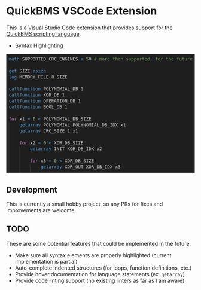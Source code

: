 # QuickBMS VSCode Extension
This is a Visual Studio Code extension that provides support for the [QuickBMS scripting language](https://aluigi.altervista.org/quickbms.htm).

* Syntax Highlighting

![Example screenshot of the QuickBMS language syntax highlighting](images/syntax_highlighting_example_01.png)

## Development
This is currently a small hobby project, so any PRs for fixes and improvements are welcome.

## TODO
These are some potential features that could be implemented in the future:

* Make sure all syntax elements are properly highlighted (current implementation is partial)
* Auto-complete indented structures (for loops, function definitions, etc.)
* Provide hover documentation for language statements (ex. `getarray`)
* Provide code linting support (no existing linters as far as I am aware)